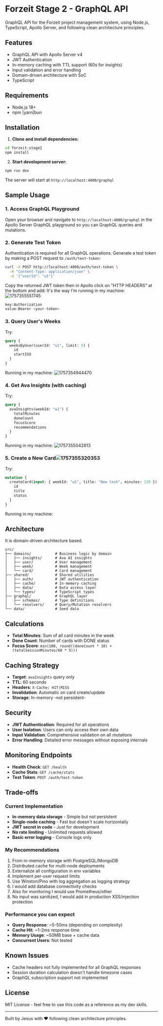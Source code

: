# Forzeit Stage 2 - GraphQL API

GraphQL API for the Forzeit project management system, using Node.js, TypeScript, Apollo Server, and following clean architecture principles.

## Features

- GraphQL API with Apollo Server v4
- JWT Authentication
- In-memory caching with TTL support (60s for insights)
- Input validation and error handling
- Domain-driven architecture with SoC
- TypeScript

## Requirements

- Node.js 18+
- npm |yarn|bun

## Installation

1. **Clone and install dependencies:**

```bash
cd forzeit-stage2
npm install
```

2. **Start development server:**

```bash
npm run dev
```

The server will start at `http://localhost:4000/graphql`

## Sample Usage

### 1. Access GraphQL Playground

Open your browser and navigate to `http://localhost:4000/graphql` in the Apollo Server GraphQL playground so you can GraphQL queries and mutations.

### 2. Generate Test Token

Authentication is required for all GraphQL operations. Generate a test token by making a POST request to `/auth/test-token`:

```bash
curl -X POST http://localhost:4000/auth/test-token \
  -H "Content-Type: application/json" \
  -d '{"userId": "u1"}'
```

Copy the returned JWT token then in Apollo click on "HTTP HEADERS" at the bottom and add:
It's the way I'm running in my machine:
![1757355551745](image/README/1757355551745.png)

```js
key:Authorization 
value:Bearer <your-token>
```

### 3. Query User's Weeks

Try:

```graphql
query {
  weeksByUser(userId: "u1", limit: 5) {
    id
    startISO
  }
}
```
Running in my machine:
![1757354944470](image/README/1757354944470.png)

### 4. Get Ava Insights (with caching)

Try:
```graphql
query {
  avaInsights(weekId: "w1") {
    totalMinutes
    doneCount
    focusScore
    recommendations
  }
}
```
Running in my machine:
![1757355042813](image/README/1757355042813.png)
### 5. Create a New Card![1757355320353](image/README/1757355320353.png)
Try: 
```graphql
mutation {
  createCard(input: { weekId: "w1", title: "New task", minutes: 120 }) {
    id
    title
    status
  }
}
```
Running in my machine:

## Architecture

It is domain-driven architecture based.

```
src/
├── domains/           # Business logic by domain
│   ├── insights/      # Ava AI insights
│   ├── user/          # User management
│   ├── week/          # Week management
│   └── card/          # Card management
├── shared/            # Shared utilities
│   ├── auth/          # JWT authentication
│   ├── cache/         # In-memory caching
│   ├── data/          # Data access layer
│   └── types/         # TypeScript types
├── graphql/           # GraphQL layer
│   ├── schemas/       # Type definitions
│   └── resolvers/     # Query/Mutation resolvers
└── data/              # Seed data
```

## Calculations

- **Total Minutes**: Sum of all card minutes in the week
- **Done Count**: Number of cards with DONE status
- **Focus Score**: `min(100, round((doneCount * 10) + (totalSessionMinutes/60 * 5)))`

## Caching Strategy

- **Target**: `avaInsights` query only
- **TTL**: 60 seconds
- **Headers**: `X-Cache: HIT|MISS`
- **Invalidation**: Automatic on card create/update
- **Storage**: In-memory -not persistent-

## Security

- **JWT Authentication**: Required for all operations
- **User Isolation**: Users can only access their own data
- **Input Validation**: Comprehensive validation on all mutations
- **Error Handling**: Detailed error messages without exposing internals

## Monitoring Endpoints

- **Health Check**: `GET /health`
- **Cache Stats**: `GET /cache/stats`
- **Test Token**: `POST /auth/test-token`

## Trade-offs

### Current Implementation

- **In-memory data storage** - Simple but not persistent
- **Single-node caching** - Fast but doesn't scale horizontally
- **JWT secret in code** - Just for development
- **No rate limiting** - Unlimited requests allowed
- **Basic error logging** - Console logs only

### My Recommendations

1. From in-memory storage with PostgreSQL/MongoDB
2. Distributed cache for multi-node deployments
3. Externalize all configuration in env variables
4. Implement per-user request limits
5. Use Winston/Pino with log aggregation as logging strategy
6. I would  add database connectivity checks
7. Also for monitoring I would use Prometheus/other
8. No input was sanitized, I would add in production XSS/injection protection

### Performance you can expect

- **Query Response**: ~5-50ms (depending on complexity)
- **Cache Hit**: ~1-2ms response time
- **Memory Usage**: ~50MB base + cache data
- **Concurrent Users**: Not tested

## Known Issues

- Cache headers not fully implemented for all GraphQL responses
- Session duration calculation doesn't handle timezone cases
- GraphQL subscription support not implemented

## License

MIT License - feel free to use this code as a reference as my dev skills.

---

Built by Jesus with ❤️ following clean architecture principles.
